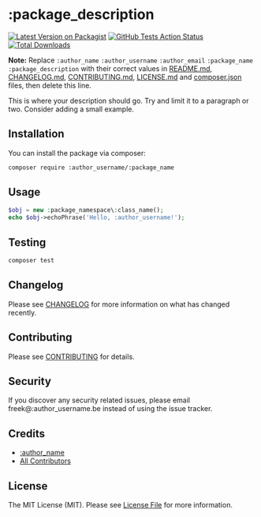 # :package_description

[![Latest Version on Packagist](https://img.shields.io/packagist/v/:author_username/:package_name.svg?style=flat-square)](https://packagist.org/packages/:author_username/:package_name)
[![GitHub Tests Action Status](https://img.shields.io/github/workflow/status/:author_username/:package_name/run-tests?label=tests)](https://github.com/:author_username/:package_name/actions?query=workflow%3Arun-tests+branch%3Amaster)
[![Total Downloads](https://img.shields.io/packagist/dt/:author_username/:package_name.svg?style=flat-square)](https://packagist.org/packages/:author_username/:package_name)

**Note:** Replace ```:author_name``` ```:author_username``` ```:author_email``` ```:package_name``` ```:package_description``` with their correct values in [README.md](README.md), [CHANGELOG.md](CHANGELOG.md), [CONTRIBUTING.md](CONTRIBUTING.md), [LICENSE.md](LICENSE.md) and [composer.json](composer.json) files, then delete this line.

This is where your description should go. Try and limit it to a paragraph or two. Consider adding a small example.


## Installation

You can install the package via composer:

```bash
composer require :author_username/:package_name
```

## Usage

``` php
$obj = new :package_namespace\:class_name();
echo $obj->echoPhrase('Hello, :author_username!');
```

## Testing

``` bash
composer test
```

## Changelog

Please see [CHANGELOG](CHANGELOG.md) for more information on what has changed recently.

## Contributing

Please see [CONTRIBUTING](CONTRIBUTING.md) for details.

## Security

If you discover any security related issues, please email freek@:author_username.be instead of using the issue tracker.

## Credits

- [:author_name](https://github.com/:author_username)
- [All Contributors](../../contributors)

## License

The MIT License (MIT). Please see [License File](LICENSE.md) for more information.
